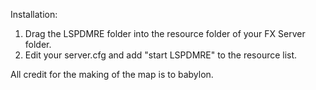 Installation:
1. Drag the LSPDMRE folder into the resource folder of your FX Server folder.
2. Edit your server.cfg and add "start LSPDMRE" to the resource list.

All credit for the making of the map is to babylon.